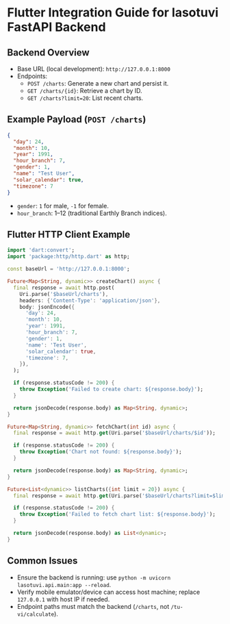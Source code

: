 # Flutter Integration Guide for lasotuvi FastAPI Backend

## Backend Overview
- Base URL (local development): `http://127.0.0.1:8000`
- Endpoints:
  - `POST /charts`: Generate a new chart and persist it.
  - `GET /charts/{id}`: Retrieve a chart by ID.
  - `GET /charts?limit=20`: List recent charts.

## Example Payload (`POST /charts`)
```json
{
  "day": 24,
  "month": 10,
  "year": 1991,
  "hour_branch": 7,
  "gender": 1,
  "name": "Test User",
  "solar_calendar": true,
  "timezone": 7
}
```
- `gender`: `1` for male, `-1` for female.
- `hour_branch`: 1–12 (traditional Earthly Branch indices).

## Flutter HTTP Client Example
```dart
import 'dart:convert';
import 'package:http/http.dart' as http;

const baseUrl = 'http://127.0.0.1:8000';

Future<Map<String, dynamic>> createChart() async {
  final response = await http.post(
    Uri.parse('$baseUrl/charts'),
    headers: {'Content-Type': 'application/json'},
    body: jsonEncode({
      'day': 24,
      'month': 10,
      'year': 1991,
      'hour_branch': 7,
      'gender': 1,
      'name': 'Test User',
      'solar_calendar': true,
      'timezone': 7,
    }),
  );

  if (response.statusCode != 200) {
    throw Exception('Failed to create chart: ${response.body}');
  }

  return jsonDecode(response.body) as Map<String, dynamic>;
}

Future<Map<String, dynamic>> fetchChart(int id) async {
  final response = await http.get(Uri.parse('$baseUrl/charts/$id'));

  if (response.statusCode != 200) {
    throw Exception('Chart not found: ${response.body}');
  }

  return jsonDecode(response.body) as Map<String, dynamic>;
}

Future<List<dynamic>> listCharts({int limit = 20}) async {
  final response = await http.get(Uri.parse('$baseUrl/charts?limit=$limit'));

  if (response.statusCode != 200) {
    throw Exception('Failed to fetch chart list: ${response.body}');
  }

  return jsonDecode(response.body) as List<dynamic>;
}
```

## Common Issues
- Ensure the backend is running: use `python -m uvicorn lasotuvi.api.main:app --reload`.
- Verify mobile emulator/device can access host machine; replace `127.0.0.1` with host IP if needed.
- Endpoint paths must match the backend (`/charts`, not `/tu-vi/calculate`).
